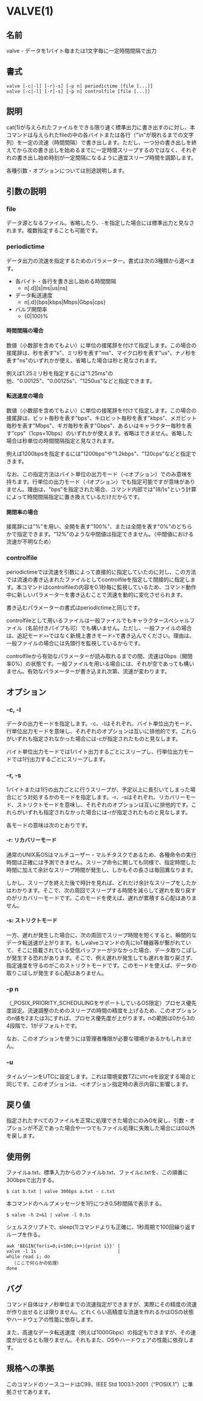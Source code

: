 # VALVE(1)

## 名前

valve - データを1バイト毎または1文字毎に一定時間間隔で出力

## 書式

```sh:
valve [-c|-l] [-r|-s] [-p n] periodictime [file [...]]
valve [-c|-l] [-r|-s] [-p n] controlfile [file [...]]
```

## 説明

cat(1)が与えられたファイルをできる限り速く標準出力に書き出すのに対し、本コマンドは与えられたfileの中の各バイトまたは各行（"\n"が現れるまでの文字列）を一定の流速（時間間隔）で書き出します。ただし、一つ分の書き出しを終えてから次の書き出しを始めるまでに一定時間スリープするのではなく、それぞれの書き出し始め時刻が一定間隔になるように適宜スリープ時間を調節します。

各種引数・オプションについては別途説明します。

## 引数の説明

### file

データ源となるファイル。省略したり、`-`を指定した場合には標準出力と見なされます。複数指定することも可能です。

### periodictime

データ出力の流速を指定するためのパラメーター。書式は次の3種類から選べます。

* 各バイト・各行を書き出し始める時間間隔
  * n[.d][s|ms|us|ns]
* データ転送速度
  * n[.d]{bps|kbps|Mbps|Gbps|cps}
* バルブ開閉率
  * {0|100}%

#### 時間間隔の場合

数値（小数部を含めてもよい）に単位の接尾辞を付けて指定します。この場合の接尾辞は、秒を表す"s"、ミリ秒を表す"ms"、マイクロ秒を表す"us"、ナノ秒を表す"ns"のいずれかが使え、省略した場合は秒と見なされます。

例えば1.25ミリ秒を指定するには"1.25ms"の他、"0.00125"、"0.00125s"、"1250us"などと指定できます。

#### 転送速度の場合

数値（小数部を含めてもよい）に単位の接尾辞を付けて指定します。この場合の接尾辞は、ビット毎秒を表す"bps"、キロビット毎秒を表す"kbps"、メガビット毎秒を表す"Mbps"、ギガ毎秒を表す"Gbps"、あるいはキャラクター毎秒を表す"cps"（1cps=10bps）のいずれかが使えます。省略はできません。省略した場合は秒単位の時間間隔指定と見なされます。

例えば1200bpsを指定するには"1200bps"や"1.2kbps"、"120cps"などと指定できます。

なお、この指定方法はバイト単位の出力モード（-cオプション）でのみ意味を持ちます。行単位の出力モード（-lオプション）でも指定可能ですが意味がありません。理由は、"<N>bps"を指定された場合、コマンド内部では"(8/<N>)s"という計算によって時間間隔指定に置き換えているだけだからです。

#### 開閉率の場合

接尾辞には"%"を用い、全開を表す"100%"、または全閉を表す"0%"のどちらかで指定できます。"12%"のような中間値は指定できません。（中間値における流速が不明なため）

### controlfile

periodictimeでは流速を引数によって直接的に指定していたのに対し、この方法では流速の書き込まれたファイルとしてcontrolfileを指定して間接的に指定します。本コマンドはcontrolfileの内容を0.1秒毎に監視しているため、コマンド動作中に新しいパラメーターを書き込むことで流速を動的に変化させられます。

書き込むパラメーターの書式はperiodictimeと同じです。

controlfileとして用いるファイルは一般ファイルでもキャラクタースペシャルファイル（名前付きパイプも可）でも構いません。ただし、一般ファイルの場合は、追記モード`>>`ではなく新規上書きモード`>`で書き込んでください。理由は、一般ファイルの場合には先頭行を監視しているからです。

controlfileから有効なパラメーターが読み取れるまでの間、流速は0bps（開閉率0%）の状態です。一般ファイルを用いる場合には、それが空であっても構いません。有効なパラメーターが書き込まれ次第、流速が変わります。

## オプション

### -c, -l

データの出力モードを指定します。-c、-lはそれぞれ、バイト単位出力モード、行単位出力モードを意味し、それぞれのオプションは互いに排他的です。これらがいずれも指定されなかった場合には-cが指定されたものと見なします。

バイト単位出力モードでは1バイト出力するごとにスリープし、行単位出力モードでは1行出力するごとにスリープします。

### -r, -s

1バイトまたは1行の出力ごとに行うスリープが、予定以上に長引いてしまった場合にどう対処するかのモードを指定します。-r、-sはそれぞれ、リカバリーモード、ストリクトモードを意味し、それぞれのオプションは互いに排他的です。これらがいずれも指定されなかった場合には-rが指定されたものと見なします。

各モードの意味は次のとおりです。

#### -r: リカバリーモード

通常のUNIX系OSはマルチユーザー・マルチタスクであるため、各種命令の実行時間は正確には予測できません。スリープ命令に関しても同様で、指定時間した時間に加えて余計なスリープ時間が発生し、しかもその長さは毎回異なります。

しかし、スリープを終えた後で時計を見れば、どれだけ余計なスリープをしたかはわかります。そこで、次の周回でスリープする時間を減らして遅れを取り戻すのがリカバリーモードです。このモードを使えば、遅れが累積する心配はありません。

#### -s: ストリクトモード

一方、遅れが発生した場合に、次の周回でスリープ時間を短くすると、瞬間的なデータ転送速が上がります。もしvalveコマンドの先にIoT機器等が繋がれていて、そこに搭載されている受信バッファーが少なかった場合、データ取りこぼしが発生する恐れがあります。そこで、例え遅れが発生しても遅れを取り戻さず、指定速度を守るのがこのストリクトモードです。このモードを使えば、データの取りこぼしが発生する心配はありません。

### -p n

（_POSIX_PRIORITY_SCHEDULINGをサポートしているOS限定）プロセス優先度設定。流速調整のためのスリープの時間の精度を上げるため、このオプションのn値を2または3にすれば、プロセス優先度が上がります。nの範囲は0から3の4段階で、1がデフォルトです。

なお、このオプションを使うには管理者権限が必要な環境があるかもしれません。

### -u

タイムゾーンをUTCに設定します。これは環境変数TZに`UTC+0`を設定する場合と同じです。このオプションは、-cオプション指定時の表示内容に影響します。

## 戻り値

指定されたすべてのファイルを正常に処理できた場合にのみ0を戻し、引数・オプションが不正であった場合や一つでもファイル処理に失敗した場合には0以外を戻します。

## 使用例

ファイルa.txt、標準入力からのファイルb.txt、ファイルc.txtを、この順番に300bpsで出力する。

```sh:
$ cat b.txt | valve 300bps a.txt - c.txt
```

本コマンドのヘルプメッセージを1行につき0.5秒間隔で表示する。

```sh:
$ valve -h 2>&1 | valve -l 0.5s
```

シェルスクリプトで、sleep(1)コマンドよりも正確に、1秒周期で100回繰り返すループを作る。

```sh:
awk 'BEGIN{for(i=0;i<100;i++){print i}}' |
valve -l 1s                              |
while read i; do
  （ここで何らかの処理）
done
```

## バグ

コマンド自体はナノ秒単位までの流速指定ができますが、実際にその精度の流速が作り出せるとは限りません。どれくらい高精度な流速を作れるかはOSの状態やハードウェアの性能に依存します。

また、高速なデータ転送速度（例えば1000Gbps）の指定もできますが、その速度が出せるとも限りません。それもまた、OSやハードウェアの性能に依存します。

## 規格への準拠

このコマンドのソースコードはC99、IEEE Std 1003.1-2001（“POSIX.1”）に準拠させてあります。
